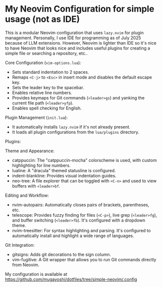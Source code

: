 # My Neovim Configuration for simple usage (not as IDE) 

This is a modular Neovim configuration that uses `lazy.nvim` for plugin management.
Personally, I use IDE for programming as of July 2025 because of LLM extensions.
However, Neovim is lighter than IDE so it's nice to have Neovim that looks nice and includes useful plugins for creating a simple file or searching a repository, etc..

Core Configuration (`vim-options.lua`):
- Sets standard indentation to 2 spaces.
- Remaps `<C-j>` to `<Esc>` in insert mode and disables the default escape key.
- Sets the leader key to the spacebar.
- Enables relative line numbers.
- Provides keymaps for Git commands (`<leader>gs`) and yanking the current file path (`<leader>yfp`).
- Enables spell checking for English.

Plugin Management (`init.lua`):
- It automatically installs `lazy.nvim` if it's not already present.
- It loads all plugin configurations from the `lua/plugins` directory.

Plugins:

Theme and Appearance:
- catppuccin: The "catppuccin-mocha" colorscheme is used, with custom highlighting for line numbers.
- lualine: A "dracula" themed statusline is configured.
- indent-blankline: Provides visual indentation guides.
- neo-tree: A file explorer that can be toggled with `<C-n>` and used to view buffers with `<leader>bf`.

Editing and Workflow:
- nvim-autopairs: Automatically closes pairs of brackets, parentheses, etc.
- telescope: Provides fuzzy finding for files (`<C-p>`), live grep (`<leader>fg`), and buffer switching (`<leader>fb`). It's configured with a dropdown theme.
- nvim-treesitter: For syntax highlighting and parsing. It's configured to automatically install and highlight a wide range of languages.

Git Integration:
- gitsigns: Adds git decorations to the sign column.
- vim-fugitive: A Git wrapper that allows you to run Git commands directly from Neovim.

My configuration is available at https://github.com/mugayoshi/dotfiles/tree/simple-neovim/.config
